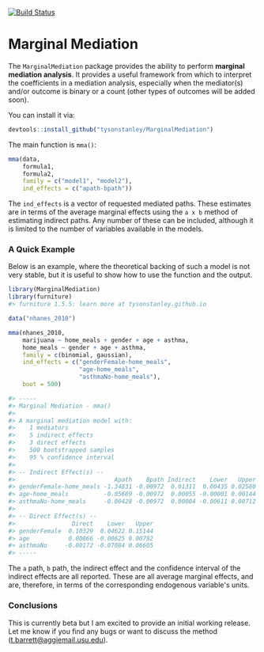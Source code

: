 
<!-- README.md is generated from README.Rmd. Please edit that file -->
[![Build Status](https://travis-ci.org/TysonStanley/MarginalMediation.svg?branch=master)](https://travis-ci.org/TysonStanley/MarginalMediation)

Marginal Mediation
==================

The `MarginalMediation` package provides the ability to perform **marginal mediation analysis**. It provides a useful framework from which to interpret the coefficients in a mediation analysis, especially when the mediator(s) and/or outcome is binary or a count (other types of outcomes will be added soon).

You can install it via:

``` r
devtools::install_github("tysonstanley/MarginalMediation")
```

The main function is `mma()`:

``` r
mma(data,
    formula1,
    formula2,
    family = c("model1", "model2"),
    ind_effects = c("apath-bpath"))
```

The `ind_effects` is a vector of requested mediated paths. These estimates are in terms of the average marginal effects using the `a x b` method of estimating indirect paths. Any number of these can be included, although it is limited to the number of variables available in the models.

### A Quick Example

Below is an example, where the theoretical backing of such a model is not very stable, but it is useful to show how to use the function and the output.

``` r
library(MarginalMediation)
library(furniture)
#> furniture 1.5.5: learn more at tysonstanley.github.io

data("nhanes_2010")

mma(nhanes_2010,
    marijuana ~ home_meals + gender + age + asthma,
    home_meals ~ gender + age + asthma,
    family = c(binomial, gaussian),
    ind_effects = c("genderFemale-home_meals",
                    "age-home_meals",
                    "asthmaNo-home_meals"),
    boot = 500)
```

```r
#> -----
#> Marginal Mediation - mma()
#> 
#> A marginal mediation model with:
#>    1 mediators
#>    5 indirect effects
#>    3 direct effects
#>    500 bootstrapped samples
#>    95 % confidence interval
#> 
#> -- Indirect Effect(s) --
#>                            Apath    Bpath Indirect    Lower   Upper
#> genderFemale-home_meals -1.34831 -0.00972  0.01311  0.00435 0.02580
#> age-home_meals          -0.05689 -0.00972  0.00055 -0.00001 0.00144
#> asthmaNo-home_meals     -0.00428 -0.00972  0.00004 -0.00611 0.00712
#> 
#> -- Direct Effect(s) --
#>                Direct    Lower   Upper
#> genderFemale  0.10329  0.04622 0.15144
#> age           0.00066 -0.00625 0.00782
#> asthmaNo     -0.00172 -0.07084 0.06605
#> -----
```

The `a` path, `b` path, the indirect effect and the confidence interval of the indirect effects are all reported. These are all average marginal effects, and are, therefore, in terms of the corresponding endogenous variable's units.

### Conclusions

This is currently beta but I am excited to provide an initial working release. Let me know if you find any bugs or want to discuss the method (<t.barrett@aggiemail.usu.edu>).
